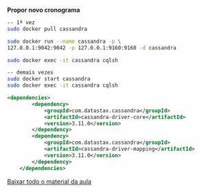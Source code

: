 
**Propor novo cronograma**


```bash
-- 1ª vez
sudo docker pull cassandra

sudo docker run --name cassandra -p \
127.0.0.1:9042:9042 -p 127.0.0.1:9160:9160 -d cassandra

sudo docker exec -it cassandra cqlsh

-- demais vezes
sudo docker start cassandra
sudo docker exec -it cassandra cqlsh
```

```xml
<dependencies>
        <dependency>
            <groupId>com.datastax.cassandra</groupId>
            <artifactId>cassandra-driver-core</artifactId>
            <version>3.11.0</version>
        </dependency>
        <dependency>
            <groupId>com.datastax.cassandra</groupId>
            <artifactId>cassandra-driver-mapping</artifactId>
            <version>3.11.0</version>
        </dependency>
    </dependencies>
```



[Baixar todo o material da aula](https://download-directory.github.io/?url=http://github.com/IgorAvilaPereira/tbd2025_1sem/tree/main/10_cassandra)

&nbsp;
